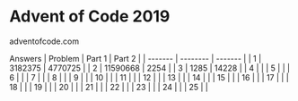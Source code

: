 # Advent of Code 2019

adventofcode.com

Answers
| Problem | Part 1 | Part 2 |
| ------- | -------- | ------- |
| 1 | 3182375 | 4770725 |
| 2 | 11590668 | 2254 |
| 3 | 1285 | 14228 |
| 4 | |
| 5 | |
| 6 | |
| 7 | |
| 8 | |
| 9 | |
| 10 | |
| 11 | |
| 12 | |
| 13 | |
| 14 | |
| 15 | |
| 16 | |
| 17 | |
| 18 | |
| 19 | |
| 20 | |
| 21 | |
| 22 | |
| 23 | |
| 24 | |
| 25 | |
